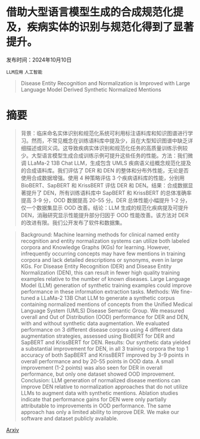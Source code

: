 # 借助大型语言模型生成的合成规范化提及，疾病实体的识别与规范化得到了显著提升。

发布时间：2024年10月10日

`LLM应用` `人工智能`

> Disease Entity Recognition and Normalization is Improved with Large Language Model Derived Synthetic Normalized Mentions

# 摘要

> 背景：临床命名实体识别和规范化系统可利用标注语料库和知识图谱进行学习。然而，不常见概念在训练语料库中提及少，且在大型知识图谱中缺乏详细描述或同义词。这导致疾病实体识别和规范化任务的高质量训练示例较少。大型语言模型生成合成训练示例可提升这些任务的性能。方法：我们微调 LLaMa-2 13B Chat LLM，生成包含 UMLS 疾病语义组概念规范化提及的合成语料库。我们评估了 DER 和 DEN 的整体和分布外性能，无论是否使用合成数据增强。使用 4 种策略评估 3 个疾病语料库的性能，分别用 BioBERT、SapBERT 和 KrissBERT 评估 DER 和 DEN。结果：合成数据显著提升了 DEN，所有训练语料库中 SapBERT 和 KrissBERT 的总体准确率提高 3-9 分，OOD 数据提高 20-55 分。DER 总体性能小幅提升 1-2 分，仅一个数据集显示 OOD 改善。结论：LLM 生成的规范化疾病提及可提升 DEN，消融研究显示性能提升部分归因于 OOD 性能改善。该方法对 DER 的改进有限。我们公开发布了软件和数据集。

> Background: Machine learning methods for clinical named entity recognition and entity normalization systems can utilize both labeled corpora and Knowledge Graphs (KGs) for learning. However, infrequently occurring concepts may have few mentions in training corpora and lack detailed descriptions or synonyms, even in large KGs. For Disease Entity Recognition (DER) and Disease Entity Normalization (DEN), this can result in fewer high quality training examples relative to the number of known diseases. Large Language Model (LLM) generation of synthetic training examples could improve performance in these information extraction tasks.
  Methods: We fine-tuned a LLaMa-2 13B Chat LLM to generate a synthetic corpus containing normalized mentions of concepts from the Unified Medical Language System (UMLS) Disease Semantic Group. We measured overall and Out of Distribution (OOD) performance for DER and DEN, with and without synthetic data augmentation. We evaluated performance on 3 different disease corpora using 4 different data augmentation strategies, assessed using BioBERT for DER and SapBERT and KrissBERT for DEN.
  Results: Our synthetic data yielded a substantial improvement for DEN, in all 3 training corpora the top 1 accuracy of both SapBERT and KrissBERT improved by 3-9 points in overall performance and by 20-55 points in OOD data. A small improvement (1-2 points) was also seen for DER in overall performance, but only one dataset showed OOD improvement.
  Conclusion: LLM generation of normalized disease mentions can improve DEN relative to normalization approaches that do not utilize LLMs to augment data with synthetic mentions. Ablation studies indicate that performance gains for DEN were only partially attributable to improvements in OOD performance. The same approach has only a limited ability to improve DER. We make our software and dataset publicly available.

[Arxiv](https://arxiv.org/abs/2410.07951)